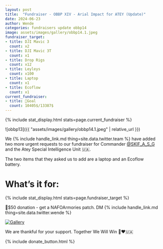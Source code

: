 ```yaml
---
layout: post
title:  "Fundraiser - OBBP XIV - Arial Impact for ATEY (Update)"
date: 2024-06-23
author: Wende
categories: fundraisers update obbp14
image: assets/images/gallery/obbp14.1.jpeg
fundraiser_target:
- title: DJI Mavic 3
  count: x2
- title: DJI Mavic 3T
  count: x1
- title: Drop Rigs
  count: x12
- title: Leyleys
  count: x100
- title: Laptop
  count: x1
- title: Ecoflow
  count: x1
current_fundraiser:
- title: 🎯Goal
  count: 10405$/13387$
---
```


{% include stat_display.html stats=page.current_fundraiser %}

![obbp13]({{ "assets/images/gallery/obbp14.1.jpeg" | relative_url }})

We {% include handle_link.md thing=site.data.twitter.team %} have added two more urgent requests to our fundraiser for Commander [@SKIF_A_S_G](https://x.com/SKIF_A_S_G) and the Atey Special Intelligence Unit 🇺🇦.

The two items that they asked us to add are a laptop and an Ecoflow battery.

# What’s it for:

{% include stat_display.html stats=page.fundraiser_target %}

🎁$50 donation - get a NAFOArmories patch. DM {% include handle_link.md
thing=site.data.twitter.wende %}

<div class="dono-img">
    <a href="{{ '/donate/' | relative_url }}"><img src="{{ '/assets/images/gallery/patches-pride.png' | relative_url }}" alt="Gallery"></a>
</div>

We are thankful for your support. Together We Will Win 🙏❤️🇺🇦

{% include donate_button.html %}
